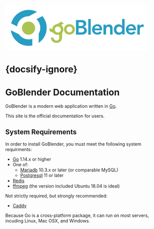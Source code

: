 <img src="images/gb-logo.svg" width="450" alt="logo">

# {docsify-ignore}
# GoBlender Documentation

GoBlender is a modern web application written in [Go](https://www.golang.org).

This site is the official documentation for users.


## System Requirements

In order to install GoBlender, you must meet the following system requirments:

- [Go](https://golang.org) 1.14.x or higher
- One of:
  - [Mariadb](https://mariadb.org/) 10.3.x or later (or comparable MySQL)
  - [Postgresql](https://www.postgresql.org/) 11 or later
- [Redis](https://redis.io/)
- [ffmpeg](https://ffmpeg.org/) (the version included Ubuntu 18.04 is ideal)

Not strictly required, but strongly recommended:

- [Caddy](https://caddyserver.com/)

Because Go is a cross-platform package, it can run on most servers, incuding Linux, Mac OSX, and Windows.
